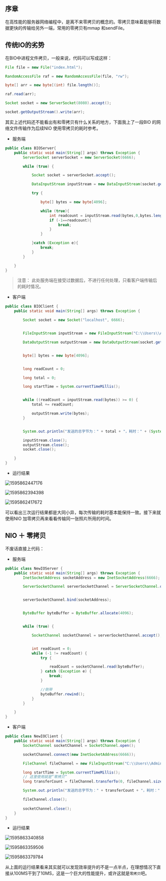 ## 序章

在高性能的服务器网络编程中，是离不来零拷贝的概念的。零拷贝意味着能够将数据更快的传输给另外一端，常用的零拷贝有mmap 和sendFile。



## 传统IO的劣势

在BIO中进程文件拷贝，一般来说，代码可以写成这样：

~~~java
File file = new File("index.html");

RandomAccessFile raf = new RandomAccessFile(file, "rw");

byte[] arr = new byte[(int) file.length()];

raf.read(arr);

Socket socket = new ServerSocket(8080).accept();

socket.getOutputStream().write(arr);
~~~

其实上述代码还不能看出有和零拷贝有什么关系的地方，下面我上了一段BIO 的网络文件传输作为后续NIO 使用零拷贝的耗时参考。

+ 服务端

~~~java
public class BIOServer{
    public static void main(String[] args) throws Exception {
        ServerSocket serverSocket = new ServerSocket(6666);

        while (true) {

            Socket socket = serverSocket.accept();

            DataInputStream inputStream = new DataInputStream(socket.getInputStream());

            try {

                byte[] bytes = new byte[4096];

                while (true){
                    int readcount = inputStream.read(bytes,0,bytes.length);
                    if (-1==readcount){
                        break;
                    }
                }

            }catch (Exception e){
                break;
            }
        }

    }
}

~~~

> 注意： 此处服务端在接受过数据后，不进行任何处理，只看客户端传输后的耗时情况。



+ 客户端

~~~java
public class BIOClient {
    public static void main(String[] args) throws Exception {

        Socket socket = new Socket("localhost", 6666);


        FileInputStream inputStream = new FileInputStream("C:\\Users\\Administrator\\Desktop\\临时截图\\1.jpg");

        DataOutputStream outputStream = new DataOutputStream(socket.getOutputStream());


        byte[] bytes = new byte[4096];


        long readCount = 0;

        long total = 0;

        long startTime = System.currentTimeMillis();


        while ((readCount = inputStream.read(bytes)) >= 0) {
            total += readCount;

            outputStream.write(bytes);
        }


        System.out.println("发送的总字节为：" + total + "，耗时：" + (System.currentTimeMillis() - startTime));

        inputStream.close();
        outputStream.close();
        socket.close();

    }
}

~~~



+ 运行结果



![1595862447176](assets/1595862447176.png)

![1595862394398](assets/1595862394398.png)

![1595862417672](assets/1595862417672.png)





可以看出三次运行结果都是大同小异，每次传输的耗时基本能保持一致。接下来就使用NIO 加零拷贝再来看看传输同一张照片所用的时间。



## NIO ＋ 零拷贝

不废话直接上代码：



+ 服务端

~~~java
public class NewIOServer {
    public static void main(String[] args) throws Exception {
        InetSocketAddress socketAddress = new InetSocketAddress(6666);

        ServerSocketChannel serverSocketChannel = ServerSocketChannel.open();


        serverSocketChannel.bind(socketAddress);


        ByteBuffer byteBuffer = ByteBuffer.allocate(4096);


        while (true) {

            SocketChannel socketChannel = serverSocketChannel.accept();


            int readCount = 0;
            while (-1 != readCount) {
                try {

                    readCount = socketChannel.read(byteBuffer);
                } catch (Exception e) {
                    break;
                }

                //倒带
                byteBuffer.rewind();
            }
        }

    }
}
~~~



+ 客户端

~~~java
public class NewIOClient {
    public static void main(String[] args) throws Exception {
        SocketChannel socketChannel = SocketChannel.open();

        socketChannel.connect(new InetSocketAddress(6666));

        FileChannel fileChannel = new FileInputStream("C:\\Users\\Administrator\\Desktop\\临时截图\\1.jpg").getChannel();

        long startTime = System.currentTimeMillis();
		// 这里使用就是“零拷贝”
        long transferCount = fileChannel.transferTo(0, fileChannel.size(), socketChannel);

        System.out.println("发送的总字节为：" + transferCount + "，耗时：" + (System.currentTimeMillis() - startTime));

        fileChannel.close();
       
        socketChannel.close();
    }
}
~~~

+ 运行结果

![1595863340858](assets/1595863340858.png)

![1595863359506](assets/1595863359506.png)

![1595863379784](assets/1595863379784.png)



从上面的运行结果看来其实就可以发现效率提升的不是一点半点，在理想情况下直接从100MS干到了10MS，这是一个巨大的性能提升，或许这就是`零拷贝`吧。

